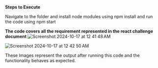**Steps to Execute**

Navigate to the folder and install node modules using npm install and run the code using npm start

**The code covers all the requirement represented in the react challenge document**
![Screenshot 2024-10-17 at 12 41 48 AM](https://github.com/user-attachments/assets/1c526e50-db94-4351-8dfa-dca58e34c882)


![Screenshot 2024-10-17 at 12 42 50 AM](https://github.com/user-attachments/assets/3502071d-8ccb-4d90-a13b-7976fff02c09)

These Images represent the output after running this code and the functionality behaves as expected.
